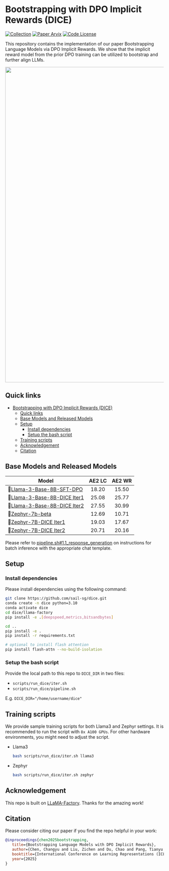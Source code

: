 # Bootstrapping with DPO Implicit Rewards (DICE)

[![Collection](https://img.shields.io/badge/🤗-Model%20Collection-blue)](https://huggingface.co/collections/sail/dice-6684de998e62fe07709d67eb)
[![Paper Arvix](https://img.shields.io/badge/Paper-Arvix%20Link-green)](https://arxiv.org/abs/2406.09760)
[![Code License](https://img.shields.io/badge/Code%20License-MIT-yellow.svg)](https://github.com/sail-sg/dice/blob/main/LICENSE)

This repository contains the implementation of our paper Bootstrapping Language Models via DPO Implicit Rewards. We show that the implicit reward model from the prior DPO training can be utilized to bootstrap and further align LLMs.

<img src="./DICE.png" width="1000px"></img>

## Quick links
- [Bootstrapping with DPO Implicit Rewards (DICE)](#bootstrapping-with-dpo-implicit-rewards-dice)
  - [Quick links](#quick-links)
  - [Base Models and Released Models](#base-models-and-released-models)
  - [Setup](#setup)
    - [Install dependencies](#install-dependencies)
    - [Setup the bash script](#setup-the-bash-script)
  - [Training scripts](#training-scripts)
  - [Acknowledgement](#acknowledgement)
  - [Citation](#citation)

## Base Models and Released Models
| **Model**                  | **AE2 LC** | **AE2 WR** |
|----------------------------|:----------:|:----------:|
| 🤗[Llama-3-Base-8B-SFT-DPO](https://huggingface.co/princeton-nlp/Llama-3-Base-8B-SFT-DPO)    | 18.20      | 15.50      |
| 🤗[Llama-3-Base-8B-DICE Iter1](https://huggingface.co/sail/Llama-3-Base-8B-DICE-Iter1) | 25.08      | 25.77      |
| 🤗[Llama-3-Base-8B-DICE Iter2](https://huggingface.co/sail/Llama-3-Base-8B-DICE-Iter2) | 27.55      | 30.99      |
| 🤗[Zephyr-7b-beta](https://huggingface.co/HuggingFaceH4/zephyr-7b-beta)             | 12.69      | 10.71      |
| 🤗[Zephyr-7B-DICE Iter1](https://huggingface.co/sail/Zephyr-7B-DICE-Iter1)       | 19.03      | 17.67      |
| 🤗[Zephyr-7B-DICE Iter2](https://huggingface.co/sail/Zephyr-7B-DICE-Iter2)       | 20.71      | 20.16      |

Please refer to [pipeline.sh#1.1_response_generation](https://github.com/sail-sg/dice/blob/21abbe8c44ad2d608dbcf14551c209064ce66540/scripts/run_dice/pipeline.sh#L105) on instructions for batch inference with the appropriate chat template. 

## Setup
### Install dependencies
Please install dependencies using the following command: 
```bash
git clone https://github.com/sail-sg/dice.git
conda create -n dice python=3.10
conda activate dice
cd dice/llama-factory
pip install -e .[deepspeed,metrics,bitsandbytes]

cd ..
pip install -e .
pip install -r requirements.txt

# optional to install flash attention
pip install flash-attn --no-build-isolation
```

### Setup the bash script
Provide the local path to this repo to `DICE_DIR` in two files: 
- `scripts/run_dice/iter.sh`
- `scripts/run_dice/pipeline.sh`

E.g. `DICE_DIR="/home/username/dice"`

## Training scripts
We provide sample training scripts for both Llama3 and Zephyr settings. It is recommended to run the script with `8x A100 GPUs`. For other hardware environments, you might need to adjust the script. 

- Llama3
  ```bash
  bash scripts/run_dice/iter.sh llama3
  ```

- Zephyr
  ```bash
  bash scripts/run_dice/iter.sh zephyr
  ```


## Acknowledgement
This repo is built on [LLaMA-Factory](https://github.com/hiyouga/LLaMA-Factory). Thanks for the amazing work!

## Citation
Please consider citing our paper if you find the repo helpful in your work:

```bibtex
@inproceedings{chen2025bootstrapping,
   title={Bootstrapping Language Models with DPO Implicit Rewards},
   author={Chen, Changyu and Liu, Zichen and Du, Chao and Pang, Tianyu and Liu, Qian and Sinha, Arunesh and Varakantham, Pradeep and Lin, Min},
   booktitle={International Conference on Learning Representations (ICLR)},
   year={2025}
}
```
